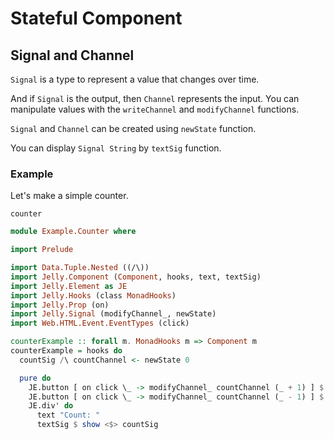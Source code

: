 # Stateful Component

## Signal and Channel

`Signal` is a type to represent a value that changes over time.

And if `Signal` is the output, then `Channel` represents the input.
You can manipulate values with the `writeChannel` and `modifyChannel` functions.

`Signal` and `Channel` can be created using `newState` function.

You can display `Signal String` by `textSig` function.

### Example

Let's make a simple counter.

```preview
counter
```

```purescript
module Example.Counter where

import Prelude

import Data.Tuple.Nested ((/\))
import Jelly.Component (Component, hooks, text, textSig)
import Jelly.Element as JE
import Jelly.Hooks (class MonadHooks)
import Jelly.Prop (on)
import Jelly.Signal (modifyChannel_, newState)
import Web.HTML.Event.EventTypes (click)

counterExample :: forall m. MonadHooks m => Component m
counterExample = hooks do
  countSig /\ countChannel <- newState 0

  pure do
    JE.button [ on click \_ -> modifyChannel_ countChannel (_ + 1) ] $ text "Increment"
    JE.button [ on click \_ -> modifyChannel_ countChannel (_ - 1) ] $ text "Decrement"
    JE.div' do
      text "Count: "
      textSig $ show <$> countSig

```
